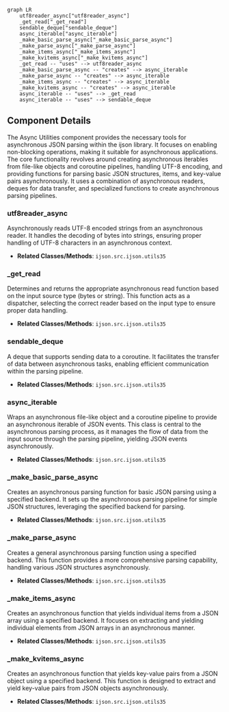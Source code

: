 ```mermaid
graph LR
    utf8reader_async["utf8reader_async"]
    _get_read["_get_read"]
    sendable_deque["sendable_deque"]
    async_iterable["async_iterable"]
    _make_basic_parse_async["_make_basic_parse_async"]
    _make_parse_async["_make_parse_async"]
    _make_items_async["_make_items_async"]
    _make_kvitems_async["_make_kvitems_async"]
    _get_read -- "uses" --> utf8reader_async
    _make_basic_parse_async -- "creates" --> async_iterable
    _make_parse_async -- "creates" --> async_iterable
    _make_items_async -- "creates" --> async_iterable
    _make_kvitems_async -- "creates" --> async_iterable
    async_iterable -- "uses" --> _get_read
    async_iterable -- "uses" --> sendable_deque
```

## Component Details

The Async Utilities component provides the necessary tools for asynchronous JSON parsing within the ijson library. It focuses on enabling non-blocking operations, making it suitable for asynchronous applications. The core functionality revolves around creating asynchronous iterables from file-like objects and coroutine pipelines, handling UTF-8 encoding, and providing functions for parsing basic JSON structures, items, and key-value pairs asynchronously. It uses a combination of asynchronous readers, deques for data transfer, and specialized functions to create asynchronous parsing pipelines.

### utf8reader_async
Asynchronously reads UTF-8 encoded strings from an asynchronous reader. It handles the decoding of bytes into strings, ensuring proper handling of UTF-8 characters in an asynchronous context.
- **Related Classes/Methods**: `ijson.src.ijson.utils35`

### _get_read
Determines and returns the appropriate asynchronous read function based on the input source type (bytes or string). This function acts as a dispatcher, selecting the correct reader based on the input type to ensure proper data handling.
- **Related Classes/Methods**: `ijson.src.ijson.utils35`

### sendable_deque
A deque that supports sending data to a coroutine. It facilitates the transfer of data between asynchronous tasks, enabling efficient communication within the parsing pipeline.
- **Related Classes/Methods**: `ijson.src.ijson.utils35`

### async_iterable
Wraps an asynchronous file-like object and a coroutine pipeline to provide an asynchronous iterable of JSON events. This class is central to the asynchronous parsing process, as it manages the flow of data from the input source through the parsing pipeline, yielding JSON events asynchronously.
- **Related Classes/Methods**: `ijson.src.ijson.utils35`

### _make_basic_parse_async
Creates an asynchronous parsing function for basic JSON parsing using a specified backend. It sets up the asynchronous parsing pipeline for simple JSON structures, leveraging the specified backend for parsing.
- **Related Classes/Methods**: `ijson.src.ijson.utils35`

### _make_parse_async
Creates a general asynchronous parsing function using a specified backend. This function provides a more comprehensive parsing capability, handling various JSON structures asynchronously.
- **Related Classes/Methods**: `ijson.src.ijson.utils35`

### _make_items_async
Creates an asynchronous function that yields individual items from a JSON array using a specified backend. It focuses on extracting and yielding individual elements from JSON arrays in an asynchronous manner.
- **Related Classes/Methods**: `ijson.src.ijson.utils35`

### _make_kvitems_async
Creates an asynchronous function that yields key-value pairs from a JSON object using a specified backend. This function is designed to extract and yield key-value pairs from JSON objects asynchronously.
- **Related Classes/Methods**: `ijson.src.ijson.utils35`
